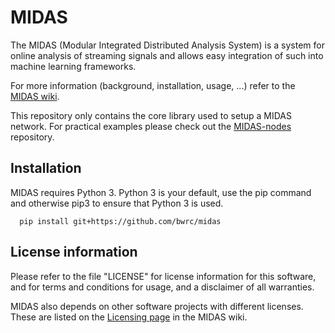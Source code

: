 MIDAS
=====

The MIDAS (Modular Integrated Distributed Analysis System) is a system
for online analysis of streaming signals and allows easy integration
of such into machine learning frameworks.

For more information (background, installation, usage, ...) refer to
the [MIDAS wiki](https://github.com/bwrc/midas/wiki).

This repository only contains the core library used to setup a MIDAS
network. For practical examples please check out the
[MIDAS-nodes](https://github.com/bwrc/midas-nodes/) repository.

Installation 
------------
MIDAS requires Python 3. Python 3 is your default, use the pip command and otherwise pip3 to ensure that Python 3 is used.

      pip install git+https://github.com/bwrc/midas

License information
-------------------
Please refer to the file "LICENSE" for license information for this
software, and for terms and conditions for usage, and a disclaimer of
all warranties.

MIDAS also depends on other software projects with different
licenses. These are listed on the [Licensing
page](https://github.com/bwrc/midas/wiki/Licensing) in the MIDAS wiki.
